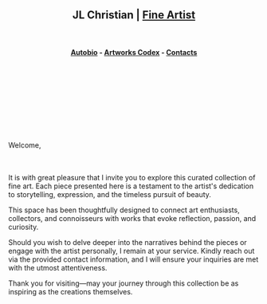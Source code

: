 



<br>
<br>
<br>
<br>

<h2 align=center>JL Christian | <a href="https://adityatelange.github.io/hugo-PaperMod/" rel="nofollow">Fine Artist</a></h1>


<br>
<h4 align=center> <a href=""https://seiminomore.github.io/jlc-autobio/jlc-autobio.html" rel="nofollow">Autobio</a> - <a href=""https://adityatelange.github.io/hugo-PaperMod/" rel="nofollow">Artworks Codex</a> - <a href=""https://adityatelange.github.io/hugo-PaperMod/" rel="nofollow">Contacts</a> </h4>
<br>





<br>
<br> 
<br>
<br>
<br>
<br>
<br>





Welcome,  
<br>
<br>

It is with great pleasure that I invite you to explore this curated collection of fine art. Each piece presented here is a testament to the artist's dedication to storytelling, expression, and the timeless pursuit of beauty.  

This space has been thoughtfully designed to connect art enthusiasts, collectors, and connoisseurs with works that evoke reflection, passion, and curiosity.  

Should you wish to delve deeper into the narratives behind the pieces or engage with the artist personally, I remain at your service. Kindly reach out via the provided contact information, and I will ensure your inquiries are met with the utmost attentiveness.  

Thank you for visiting—may your journey through this collection be as inspiring as the creations themselves.